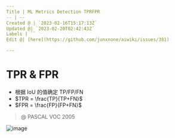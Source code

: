 ```yaml
---
Title | ML Metrics Detection TPRFPR
-- | --
Created @ | `2023-02-16T15:17:13Z`
Updated @| `2023-02-20T02:42:43Z`
Labels | ``
Edit @| [here](https://github.com/junxnone/aiwiki/issues/381)

---
```

# TPR & FPR

- 根据 IoU 的值确定 TP/FP/FN
- $TPR = \frac{TP}{TP+FN}$
- $FPR = \frac{FP}{FP+FN}$

> @ PASCAL VOC 2005


![image](https://user-images.githubusercontent.com/2216970/219997071-4e68af4d-9618-4700-8c51-4bf2fdbb1365.png)

